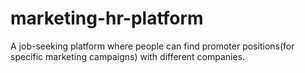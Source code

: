 # marketing-hr-platform
A job-seeking platform where people can find promoter positions(for specific marketing campaigns) with different companies.
